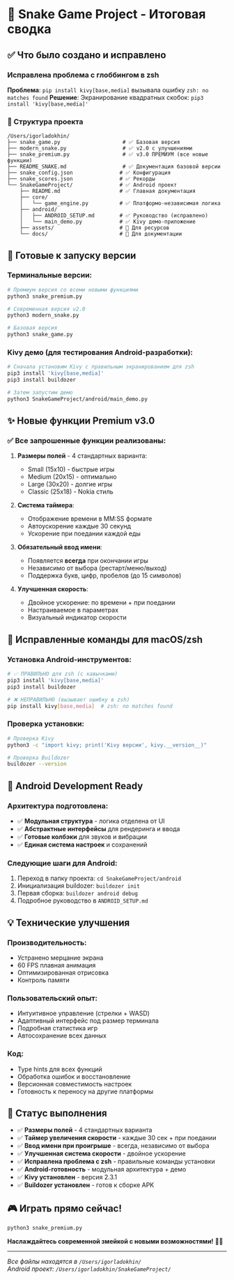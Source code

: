 # 🐍 Snake Game Project - Итоговая сводка

## ✅ Что было создано и исправлено

### Исправлена проблема с глоббингом в zsh
**Проблема**: `pip install kivy[base,media]` вызывала ошибку `zsh: no matches found`
**Решение**: Экранирование квадратных скобок: `pip3 install 'kivy[base,media]'`

### 📁 Структура проекта

```
/Users/igorladokhin/
├── snake_game.py                    # ✅ Базовая версия
├── modern_snake.py                  # ✅ v2.0 с улучшениями  
├── snake_premium.py                 # ✅ v3.0 ПРЕМИУМ (все новые функции)
├── README_SNAKE.md                  # ✅ Документация базовой версии
├── snake_config.json               # ✅ Конфигурация
├── snake_scores.json               # ✅ Рекорды
└── SnakeGameProject/               # ✅ Android проект
    ├── README.md                   # ✅ Главная документация
    ├── core/
    │   └── game_engine.py          # ✅ Платформо-независимая логика
    ├── android/
    │   ├── ANDROID_SETUP.md        # ✅ Руководство (исправлено)
    │   └── main_demo.py            # ✅ Kivy демо-приложение
    ├── assets/                     # 📁 Для ресурсов
    └── docs/                       # 📁 Для документации
```

## 🚀 Готовые к запуску версии

### Терминальные версии:
```bash
# Премиум версия со всеми новыми функциями
python3 snake_premium.py

# Современная версия v2.0
python3 modern_snake.py  

# Базовая версия
python3 snake_game.py
```

### Kivy демо (для тестирования Android-разработки):
```bash
# Сначала установим Kivy с правильным экранированием для zsh
pip3 install 'kivy[base,media]'
pip3 install buildozer

# Затем запустим демо
python3 SnakeGameProject/android/main_demo.py
```

## ✨ Новые функции Premium v3.0

### ✅ Все запрошенные функции реализованы:

1. **Размеры полей** - 4 стандартных варианта:
   - Small (15x10) - быстрые игры
   - Medium (20x15) - оптимально
   - Large (30x20) - долгие игры  
   - Classic (25x18) - Nokia стиль

2. **Система таймера**:
   - Отображение времени в MM:SS формате
   - Автоускорение каждые 30 секунд
   - Ускорение при поедании каждой еды

3. **Обязательный ввод имени**:
   - Появляется **всегда** при окончании игры
   - Независимо от выбора (рестарт/меню/выход)
   - Поддержка букв, цифр, пробелов (до 15 символов)

4. **Улучшенная скорость**:
   - Двойное ускорение: по времени + при поедании
   - Настраиваемое в параметрах
   - Визуальный индикатор скорости

## 🔧 Исправленные команды для macOS/zsh

### Установка Android-инструментов:
```bash
# ✅ ПРАВИЛЬНО для zsh (с кавычками)
pip3 install 'kivy[base,media]'
pip3 install buildozer

# ❌ НЕПРАВИЛЬНО (вызывает ошибку в zsh)
pip install kivy[base,media]  # zsh: no matches found
```

### Проверка установки:
```bash
# Проверка Kivy
python3 -c "import kivy; print('Kivy версии', kivy.__version__)"

# Проверка Buildozer  
buildozer --version
```

## 📱 Android Development Ready

### Архитектура подготовлена:
- ✅ **Модульная структура** - логика отделена от UI
- ✅ **Абстрактные интерфейсы** для рендеринга и ввода
- ✅ **Готовые колбэки** для звуков и вибрации
- ✅ **Единая система настроек** и сохранений

### Следующие шаги для Android:
1. Переход в папку проекта: `cd SnakeGameProject/android`
2. Инициализация buildozer: `buildozer init`
3. Первая сборка: `buildozer android debug`
4. Подробное руководство в `ANDROID_SETUP.md`

## 💡 Технические улучшения

### Производительность:
- Устранено мерцание экрана
- 60 FPS плавная анимация
- Оптимизированная отрисовка
- Контроль памяти

### Пользовательский опыт:
- Интуитивное управление (стрелки + WASD)
- Адаптивный интерфейс под размер терминала
- Подробная статистика игр
- Автосохранение всех данных

### Код:
- Type hints для всех функций
- Обработка ошибок и восстановление
- Версионная совместимость настроек
- Готовность к переносу на другие платформы

## 🎯 Статус выполнения

- ✅ **Размеры полей** - 4 стандартных варианта
- ✅ **Таймер увеличения скорости** - каждые 30 сек + при поедании
- ✅ **Ввод имени при проигрыше** - всегда, независимо от выбора
- ✅ **Улучшенная система скорости** - двойное ускорение
- ✅ **Исправлена проблема с zsh** - правильные команды установки
- ✅ **Android-готовность** - модульная архитектура + демо
- ✅ **Kivy установлен** - версия 2.3.1
- ✅ **Buildozer установлен** - готов к сборке APK

## 🎮 Играть прямо сейчас!

```bash
python3 snake_premium.py
```

**Наслаждайтесь современной змейкой с новыми возможностями!** 🐍✨

---

*Все файлы находятся в `/Users/igorladokhin/`*  
*Android проект: `/Users/igorladokhin/SnakeGameProject/`*
